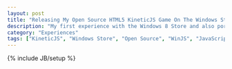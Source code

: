 ```yaml
---
layout: post
title: "Releasing My Open Source HTML5 KineticJS Game On The Windows Store"
description: "My first experience with the Windows 8 Store and also porting an existing JavaScript app, a game developed with the KineticJS Canvas API, to WinJS to be run as a Windows app"
category: "Experiences"
tags: ["KineticJS", "Windows Store", "Open Source", "WinJS", "JavaScript", "HTML5", "Canvas", "Games", "Game Development"]
---
```

{% include JB/setup %}

